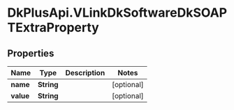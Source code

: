 # DkPlusApi.VLinkDkSoftwareDkSOAPTExtraProperty

## Properties
Name | Type | Description | Notes
------------ | ------------- | ------------- | -------------
**name** | **String** |  | [optional] 
**value** | **String** |  | [optional] 


